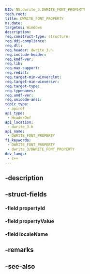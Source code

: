 ```yaml
---
UID: NS:dwrite_3.DWRITE_FONT_PROPERTY
tech.root: 
title: DWRITE_FONT_PROPERTY
ms.date: 
targetos: Windows
description: 
req.construct-type: structure
req.ddi-compliance: 
req.dll: 
req.header: dwrite_3.h
req.include-header: 
req.kmdf-ver: 
req.lib: 
req.max-support: 
req.redist: 
req.target-min-winverclnt: 
req.target-min-winversvr: 
req.target-type: 
req.typenames: 
req.umdf-ver: 
req.unicode-ansi: 
topic_type:
 - apiref
api_type:
 - HeaderDef
api_location:
 - dwrite_3.h
api_name:
 - DWRITE_FONT_PROPERTY
f1_keywords:
 - DWRITE_FONT_PROPERTY
 - dwrite_3/DWRITE_FONT_PROPERTY
dev_langs:
 - c++
---
```


## -description

## -struct-fields

### -field propertyId

### -field propertyValue

### -field localeName

## -remarks

## -see-also

